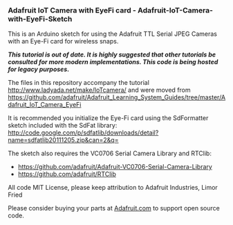 ### Adafruit IoT Camera with EyeFi card - Adafruit-IoT-Camera-with-EyeFi-Sketch
This is an Arduino sketch for using the Adafruit TTL Serial JPEG Cameras with an Eye-Fi card for wireless snaps.

***This tutorial is out of date. It is highly suggested that other tutorials be consulted for more modern implementations. This
code is being hosted for legacy purposes.***

The files in this repository accompany the tutorial http://www.ladyada.net/make/IoTcamera/ 
and were moved from https://github.com/adafruit/Adafruit_Learning_System_Guides/tree/master/Adafruit_IoT_Camera_EyeFi

It is recommended you initialize the Eye-Fi card using the SdFormatter sketch included with the SdFat library:
http://code.google.com/p/sdfatlib/downloads/detail?name=sdfatlib20111205.zip&can=2&q=

The sketch also requires the VC0706 Serial Camera Library and RTClib:  
- https://github.com/adafruit/Adafruit-VC0706-Serial-Camera-Library
- https://github.com/adafruit/RTClib

All code MIT License, please keep attribution to Adafruit Industries, Limor Fried

Please consider buying your parts at [Adafruit.com](https://www.adafruit.com) to support open source code.
